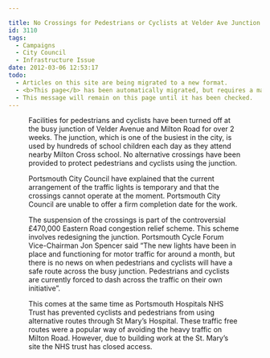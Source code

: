 ```yaml
---

title: No Crossings for Pedestrians or Cyclists at Velder Ave Junction
id: 3110
tags:
  - Campaigns
  - City Council
  - Infrastructure Issue
date: 2012-03-06 12:53:17
todo:
  - Articles on this site are being migrated to a new format.
  - <b>This page</b> has been automatically migrated, but requires a manual check-&amp;-tune to ensure the format and links all work as expected.
  - This message will remain on this page until it has been checked.
---
```


<figure id="attachment_3111" align="alignright" width="225" caption="Pedestrians go away!"][![Closed toucan crosing at Velder Ave](http://www.pompeybug.co.uk/wp-content/uploads/2012/03/2012-02-17-14.27.54-th-225x300.jpg "Pedestrians go away!")](http://www.pompeybug.co.uk/wp-content/uploads/2012/03/2012-02-17-14.27.54-th.jpg)</figure>

Facilities for pedestrians and cyclists have been turned off at the busy junction of Velder Avenue and Milton Road for over 2 weeks. The junction, which is one of the busiest in the city, is used by hundreds of school children each day as they attend nearby Milton Cross school. No alternative crossings have been provided to protect pedestrians and cyclists using the junction.

Portsmouth City Council have explained that the current arrangement of the traffic lights is temporary and that the crossings cannot operate at the moment. Portsmouth City Council are unable to offer a firm completion date for the work.

The suspension of the crossings is part of the controversial £470,000 Eastern Road congestion relief scheme. This scheme involves redesigning the junction. Portsmouth Cycle Forum Vice-Chairman Jon Spencer said “The new lights have been in place and functioning for motor traffic for around a month, but there is no news on when pedestrians and cyclists will have a safe route across the busy junction. Pedestrians and cyclists are currently forced to dash across the traffic on their own initiative”.

This comes at the same time as Portsmouth Hospitals NHS Trust has prevented cyclists and pedestrians from using alternative routes through St Mary’s Hospital. These traffic free routes were a popular way of avoiding the heavy traffic on Milton Road. However, due to building work at the St. Mary’s site the NHS trust has closed access.
